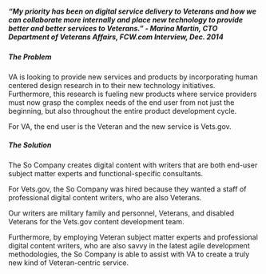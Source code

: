 ##### “My priority has been on digital service delivery to Veterans and how we can collaborate more internally and place new technology to provide better and better services to Veterans.” - Marina Martin, CTO Department of Veterans Affairs, FCW.com Interview, Dec. 2014

##### The Problem
VA is looking to provide new services and products by incorporating human centered design research in to their new technology initiatives. Furthermore, this research is fueling new products where service providers must now grasp the complex needs of the end user from not just the beginning, but also throughout the entire product development cycle.

For VA, the end user is the Veteran and the new service is Vets.gov.

##### The Solution

The So Company creates digital content with writers that are both end-user subject matter experts and functional-specific consultants. 

For Vets.gov, the So Company was hired because they wanted a staff of professional digital content writers, who are also Veterans.

Our writers are military family and personnel, Veterans, and disabled Veterans for the Vets.gov content development team.

Furthermore, by employing Veteran subject matter experts and professional digital content writers, who are also savvy in the latest agile development methodologies, the So Company is able to assist with VA to create a truly new kind of Veteran-centric service.
